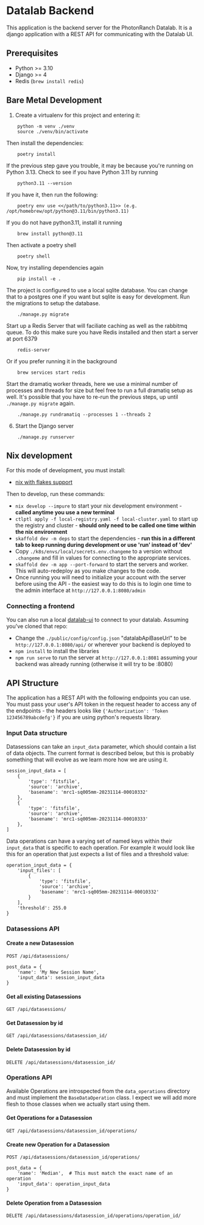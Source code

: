 # Datalab Backend

This application is the backend server for the PhotonRanch Datalab. It is a django application with a REST API for communicating with the Datalab UI.

## Prerequisites
-   Python >= 3.10
-   Django >= 4
-   Redis (`brew install redis`)


## Bare Metal Development
1. Create a virtualenv for this project and entering it: 
```
    python -m venv ./venv
    source ./venv/bin/activate
```

Then install the dependencies:
```
    poetry install
```

If the previous step gave you trouble, it may be because you're running on Python 3.13. Check to see if you have Python 3.11 by running
```
    python3.11 --version
```

If you have it, then run the following:
```
    poetry env use <</path/to/python3.11>> (e.g. /opt/homebrew/opt/python@3.11/bin/python3.11)
```
If you do not have python3.11, install it running
```
    brew install python@3.11
```

Then activate a poetry shell
```
    poetry shell
```

Now, try installing dependencies again
```
    pip install -e .
```

The project is configured to use a local sqlite database. You can change that to a postgres one if you want but sqlite is easy for development. Run the migrations to setup the database.
```
    ./manage.py migrate
```

Start up a Redis Server that will faciliate caching as well as the rabbitmq queue. To do this make sure you have Redis installed and then start a server at port 6379
```
    redis-server
```

Or if you prefer running it in the background

```
    brew services start redis
```

Start the dramatiq worker threads, here we use a minimal number of processes and threads for size but feel free to run a full dramatiq setup as well.
It's possible that you have to re-run the previous steps, up until `./manage.py migrate` again.
```
    ./manage.py rundramatiq --processes 1 --threads 2
```
6. Start the Django server
```
    ./manage.py runserver
```

## Nix development
For this mode of development, you must install:
-   [nix with flakes support](https://github.com/LCOGT/public-wiki/wiki/Install-Nix)

Then to develop, run these commands:
-   `nix develop --impure` to start your nix development environment - **called anytime you use a new terminal**
-   `ctlptl apply -f local-registry.yaml -f local-cluster.yaml` to start up the registry and cluster - **should only need to be called one time within the nix environment**
-   `skaffold dev -m deps` to start the dependencies - **run this in a different tab to keep running during development or use 'run' instead of 'dev'**
-   Copy `./k8s/envs/local/secrets.env.changeme` to a version without `.changeme` and fill in values for connecting to the appropriate services.
-   `skaffold dev -m app --port-forward` to start the servers and worker. This will auto-redeploy as you make changes to the code.
-   Once running you will need to initialize your account with the server before using the API - the easiest way to do this is to login one time to the admin interface at `http://127.0.0.1:8080/admin`

### Connecting a frontend
You can also run a local [datalab-ui](https://github.com/LCOGT/datalab-ui) to connect to your datalab. Assuming you've cloned that repo:
-   Change the `./public/config/config.json` "datalabApiBaseUrl" to be `http://127.0.0.1:8080/api/` or wherever your backend is deployed to
-   `npm install` to install the libraries
-   `npm run serve` to run the server at `http://127.0.0.1:8081` assuming your backend was already running (otherwise it will try to be :8080)

## API Structure
The application has a REST API with the following endpoints you can use. You must pass your user's API token in the request header to access any of the endpoints - the headers looks like `{'Authorization': 'Token 123456789abcdefg'}` if you are using python's requests library.

### Input Data structure
Datasessions can take an `input_data` parameter, which should contain a list of data objects. The current format is described below, but this is probably something that will evolve as we learn more how we are using it.

    session_input_data = [
        {
            'type': 'fitsfile',
            'source': 'archive',
            'basename': 'mrc1-sq005mm-20231114-00010332'
        },
        {
            'type': 'fitsfile',
            'source': 'archive',
            'basename': 'mrc1-sq005mm-20231114-00010333'
        },
    ]

Data operations can have a varying set of named keys within their `input_data` that is specific to each operation. For example it would look like this for an operation that just expects a list of files and a threshold value:

    operation_input_data = {
        'input_files': [
            {
                'type': 'fitsfile',
                'source': 'archive',
                'basename': 'mrc1-sq005mm-20231114-00010332'
            }
        ],
        'threshold': 255.0
    }

### Datasessions API
#### Create a new Datasession
`POST /api/datasessions/`

    post_data = {
        'name': 'My New Session Name',
        'input_data': session_input_data
    }

#### Get all existing Datasessions
`GET /api/datasessions/`

#### Get Datasession by id
`GET /api/datasessions/datasession_id/`

#### Delete Datasession by id
`DELETE /api/datasessions/datasession_id/`

### Operations API
Available Operations are introspected from the `data_operations` directory and must implement the `BaseDataOperation` class. I expect we will add more flesh to those classes when we actually start using them. 
#### Get Operations for a Datasession
`GET /api/datasessions/datasession_id/operations/`

#### Create new Operation for a Datasession
`POST /api/datasessions/datasession_id/operations/`
    
    post_data = {
        'name': 'Median',  # This must match the exact name of an operation
        'input_data': operation_input_data
    }

#### Delete Operation from a Datasession
`DELETE /api/datasessions/datasession_id/operations/operation_id/`
